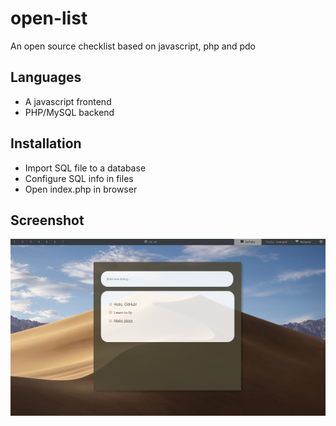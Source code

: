 # open-list
An open source checklist based on javascript, php and pdo
## Languages
* A javascript frontend
* PHP/MySQL backend
## Installation
* Import SQL file to a database
* Configure SQL info in files
* Open index.php in browser
## Screenshot
![Text](https://github.com/mrsorensen/open-list/blob/master/screen.png?raw=true)
